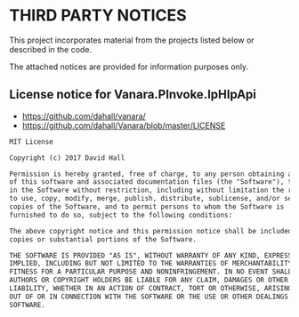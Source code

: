 # THIRD PARTY NOTICES
This project incorporates material from the projects listed below or described in the code.

The attached notices are provided for information purposes only.

## License notice for Vanara.PInvoke.IpHlpApi
- https://github.com/dahall/vanara/
- https://github.com/dahall/Vanara/blob/master/LICENSE

```txt
MIT License

Copyright (c) 2017 David Hall

Permission is hereby granted, free of charge, to any person obtaining a copy
of this software and associated documentation files (the "Software"), to deal
in the Software without restriction, including without limitation the rights
to use, copy, modify, merge, publish, distribute, sublicense, and/or sell
copies of the Software, and to permit persons to whom the Software is
furnished to do so, subject to the following conditions:

The above copyright notice and this permission notice shall be included in all
copies or substantial portions of the Software.

THE SOFTWARE IS PROVIDED "AS IS", WITHOUT WARRANTY OF ANY KIND, EXPRESS OR
IMPLIED, INCLUDING BUT NOT LIMITED TO THE WARRANTIES OF MERCHANTABILITY,
FITNESS FOR A PARTICULAR PURPOSE AND NONINFRINGEMENT. IN NO EVENT SHALL THE
AUTHORS OR COPYRIGHT HOLDERS BE LIABLE FOR ANY CLAIM, DAMAGES OR OTHER
LIABILITY, WHETHER IN AN ACTION OF CONTRACT, TORT OR OTHERWISE, ARISING FROM,
OUT OF OR IN CONNECTION WITH THE SOFTWARE OR THE USE OR OTHER DEALINGS IN THE
SOFTWARE.
```
